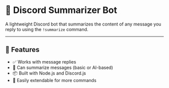 # 🤖 Discord Summarizer Bot

A lightweight Discord bot that summarizes the content of any message you reply to using the `!summarize` command.

---

## 🚀 Features

- ✅ Works with message replies
- 🧠 Can summarize messages (basic or AI-based)
- 📦 Built with Node.js and Discord.js
- 💬 Easily extendable for more commands
